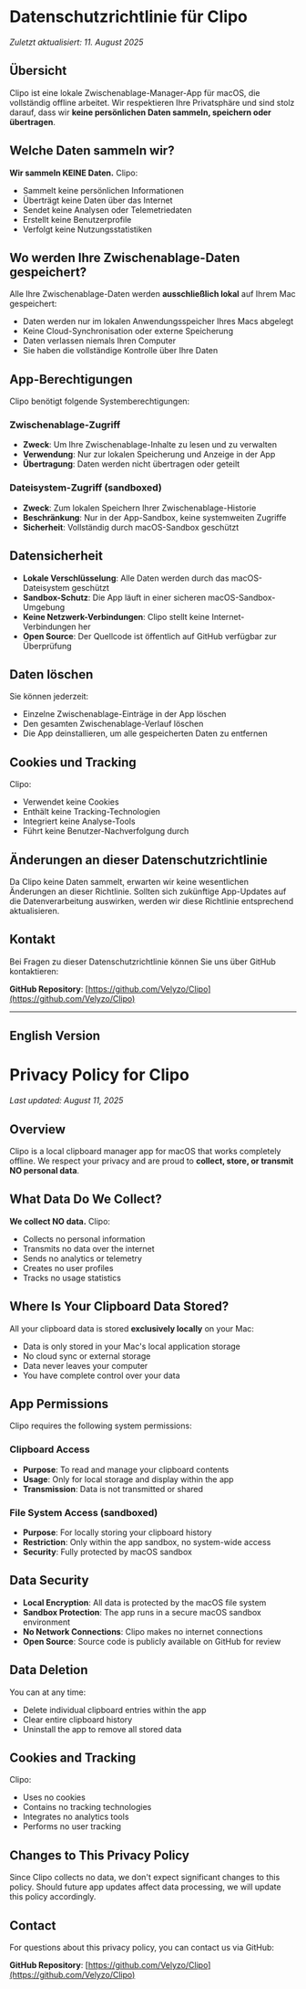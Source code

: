 # Datenschutzrichtlinie für Clipo

*Zuletzt aktualisiert: 11. August 2025*

## Übersicht

Clipo ist eine lokale Zwischenablage-Manager-App für macOS, die vollständig offline arbeitet. Wir respektieren Ihre Privatsphäre und sind stolz darauf, dass wir **keine persönlichen Daten sammeln, speichern oder übertragen**.

## Welche Daten sammeln wir?

**Wir sammeln KEINE Daten.** Clipo:

- Sammelt keine persönlichen Informationen
- Überträgt keine Daten über das Internet
- Sendet keine Analysen oder Telemetriedaten
- Erstellt keine Benutzerprofile
- Verfolgt keine Nutzungsstatistiken

## Wo werden Ihre Zwischenablage-Daten gespeichert?

Alle Ihre Zwischenablage-Daten werden **ausschließlich lokal** auf Ihrem Mac gespeichert:

- Daten werden nur im lokalen Anwendungsspeicher Ihres Macs abgelegt
- Keine Cloud-Synchronisation oder externe Speicherung
- Daten verlassen niemals Ihren Computer
- Sie haben die vollständige Kontrolle über Ihre Daten

## App-Berechtigungen

Clipo benötigt folgende Systemberechtigungen:

### Zwischenablage-Zugriff
- **Zweck**: Um Ihre Zwischenablage-Inhalte zu lesen und zu verwalten
- **Verwendung**: Nur zur lokalen Speicherung und Anzeige in der App
- **Übertragung**: Daten werden nicht übertragen oder geteilt

### Dateisystem-Zugriff (sandboxed)
- **Zweck**: Zum lokalen Speichern Ihrer Zwischenablage-Historie
- **Beschränkung**: Nur in der App-Sandbox, keine systemweiten Zugriffe
- **Sicherheit**: Vollständig durch macOS-Sandbox geschützt

## Datensicherheit

- **Lokale Verschlüsselung**: Alle Daten werden durch das macOS-Dateisystem geschützt
- **Sandbox-Schutz**: Die App läuft in einer sicheren macOS-Sandbox-Umgebung
- **Keine Netzwerk-Verbindungen**: Clipo stellt keine Internet-Verbindungen her
- **Open Source**: Der Quellcode ist öffentlich auf GitHub verfügbar zur Überprüfung

## Daten löschen

Sie können jederzeit:

- Einzelne Zwischenablage-Einträge in der App löschen
- Den gesamten Zwischenablage-Verlauf löschen
- Die App deinstallieren, um alle gespeicherten Daten zu entfernen

## Cookies und Tracking

Clipo:
- Verwendet keine Cookies
- Enthält keine Tracking-Technologien
- Integriert keine Analyse-Tools
- Führt keine Benutzer-Nachverfolgung durch

## Änderungen an dieser Datenschutzrichtlinie

Da Clipo keine Daten sammelt, erwarten wir keine wesentlichen Änderungen an dieser Richtlinie. Sollten sich zukünftige App-Updates auf die Datenverarbeitung auswirken, werden wir diese Richtlinie entsprechend aktualisieren.

## Kontakt

Bei Fragen zu dieser Datenschutzrichtlinie können Sie uns über GitHub kontaktieren:

**GitHub Repository**: [https://github.com/Velyzo/Clipo](https://github.com/Velyzo/Clipo)

---

## English Version

# Privacy Policy for Clipo

*Last updated: August 11, 2025*

## Overview

Clipo is a local clipboard manager app for macOS that works completely offline. We respect your privacy and are proud to **collect, store, or transmit NO personal data**.

## What Data Do We Collect?

**We collect NO data.** Clipo:

- Collects no personal information
- Transmits no data over the internet
- Sends no analytics or telemetry
- Creates no user profiles
- Tracks no usage statistics

## Where Is Your Clipboard Data Stored?

All your clipboard data is stored **exclusively locally** on your Mac:

- Data is only stored in your Mac's local application storage
- No cloud sync or external storage
- Data never leaves your computer
- You have complete control over your data

## App Permissions

Clipo requires the following system permissions:

### Clipboard Access
- **Purpose**: To read and manage your clipboard contents
- **Usage**: Only for local storage and display within the app
- **Transmission**: Data is not transmitted or shared

### File System Access (sandboxed)
- **Purpose**: For locally storing your clipboard history
- **Restriction**: Only within the app sandbox, no system-wide access
- **Security**: Fully protected by macOS sandbox

## Data Security

- **Local Encryption**: All data is protected by the macOS file system
- **Sandbox Protection**: The app runs in a secure macOS sandbox environment
- **No Network Connections**: Clipo makes no internet connections
- **Open Source**: Source code is publicly available on GitHub for review

## Data Deletion

You can at any time:

- Delete individual clipboard entries within the app
- Clear entire clipboard history
- Uninstall the app to remove all stored data

## Cookies and Tracking

Clipo:
- Uses no cookies
- Contains no tracking technologies
- Integrates no analytics tools
- Performs no user tracking

## Changes to This Privacy Policy

Since Clipo collects no data, we don't expect significant changes to this policy. Should future app updates affect data processing, we will update this policy accordingly.

## Contact

For questions about this privacy policy, you can contact us via GitHub:

**GitHub Repository**: [https://github.com/Velyzo/Clipo](https://github.com/Velyzo/Clipo)
